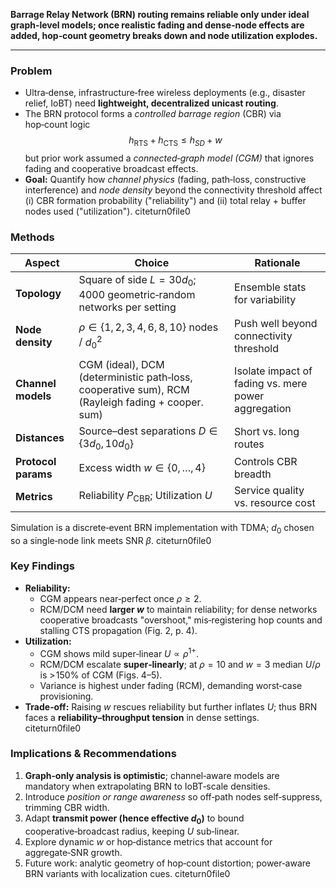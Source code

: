 **Barrage Relay Network (BRN) routing remains reliable only under ideal graph‑level models; once realistic fading and dense‑node effects are added, hop‑count geometry breaks down and node utilization explodes.**

---

### Problem  
- Ultra‑dense, infrastructure‑free wireless deployments (e.g., disaster relief, IoBT) need **lightweight, decentralized unicast routing**.  
- The BRN protocol forms a *controlled barrage region* (CBR) via hop‑count logic  
  $$h_{\text{RTS}}+h_{\text{CTS}}\le h_{SD}+w$$
  but prior work assumed a *connected‑graph model (CGM)* that ignores fading and cooperative broadcast effects.  
- **Goal:** Quantify how *channel physics* (fading, path‑loss, constructive interference) and *node density* beyond the connectivity threshold affect (i) CBR formation probability ("reliability") and (ii) total relay + buffer nodes used ("utilization"). citeturn0file0  

### Methods  
| Aspect | Choice | Rationale |  
|---|---|---|  
| **Topology** | Square of side $L=30d_0$; 4000 geometric‑random networks per setting | Ensemble stats for variability |  
| **Node density** | $\rho\in\{1,2,3,4,6,8,10\}$ nodes / $d_0^2$ | Push well beyond connectivity threshold |  
| **Channel models** | CGM (ideal), DCM (deterministic path‑loss, cooperative sum), RCM (Rayleigh fading + cooper. sum) | Isolate impact of fading vs. mere power aggregation |  
| **Distances** | Source–dest separations $D\in\{3d_0,10d_0\}$ | Short vs. long routes |  
| **Protocol params** | Excess width $w\in\{0,\dots,4\}$ | Controls CBR breadth |  
| **Metrics** | Reliability $P_{\text{CBR}}$; Utilization $U$ | Service quality vs. resource cost |  

Simulation is a discrete‑event BRN implementation with TDMA; $d_0$ chosen so a single‑node link meets SNR $\beta$. citeturn0file0  

### Key Findings  
- **Reliability:**  
  * CGM appears near‑perfect once $\rho\ge 2$.  
  * RCM/DCM need **larger $w$** to maintain reliability; for dense networks cooperative broadcasts "overshoot," mis‑registering hop counts and stalling CTS propagation (Fig. 2, p. 4).  
- **Utilization:**  
  * CGM shows mild super‑linear $U\propto\rho^{1+}$.  
  * RCM/DCM escalate **super‑linearly**; at $\rho=10$ and $w=3$ median $U/\rho$ is $>\!150\%$ of CGM (Figs. 4–5).  
  * Variance is highest under fading (RCM), demanding worst‑case provisioning.  
- **Trade‑off:** Raising $w$ rescues reliability but further inflates $U$; thus BRN faces a **reliability–throughput tension** in dense settings.  
citeturn0file0  

### Implications & Recommendations  
1. **Graph‑only analysis is optimistic**; channel‑aware models are mandatory when extrapolating BRN to IoBT‑scale densities.  
2. Introduce *position or range awareness* so off‑path nodes self‑suppress, trimming CBR width.  
3. Adapt **transmit power (hence effective $d_0$)** to bound cooperative‑broadcast radius, keeping $U$ sub‑linear.  
4. Explore dynamic $w$ or hop‑distance metrics that account for aggregate‑SNR growth.  
5. Future work: analytic geometry of hop‑count distortion; power‑aware BRN variants with localization cues. citeturn0file0